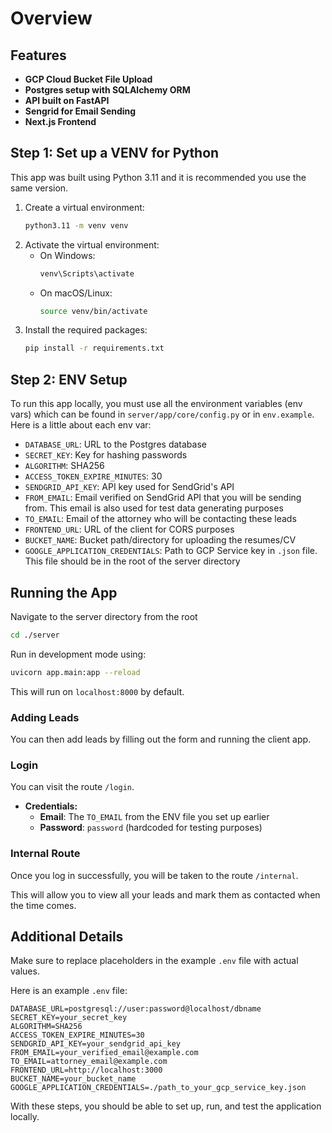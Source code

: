 # Overview

## Features

- **GCP Cloud Bucket File Upload**
- **Postgres setup with SQLAlchemy ORM**
- **API built on FastAPI**
- **Sengrid for Email Sending**
- **Next.js Frontend**


## Step 1: Set up a VENV for Python

This app was built using Python 3.11 and it is recommended you use the same version.

1. Create a virtual environment:
   ```bash
   python3.11 -m venv venv
   ```
2. Activate the virtual environment:
   - On Windows:
     ```bash
     venv\Scripts\activate
     ```
   - On macOS/Linux:
     ```bash
     source venv/bin/activate
     ```
3. Install the required packages:
   ```bash
   pip install -r requirements.txt
   ```

## Step 2: ENV Setup

To run this app locally, you must use all the environment variables (env vars) which can be found in `server/app/core/config.py` or in `env.example`. Here is a little about each env var:

- `DATABASE_URL`: URL to the Postgres database
- `SECRET_KEY`: Key for hashing passwords
- `ALGORITHM`: SHA256
- `ACCESS_TOKEN_EXPIRE_MINUTES`: 30
- `SENDGRID_API_KEY`: API key used for SendGrid's API
- `FROM_EMAIL`: Email verified on SendGrid API that you will be sending from. This email is also used for test data generating purposes
- `TO_EMAIL`: Email of the attorney who will be contacting these leads
- `FRONTEND_URL`: URL of the client for CORS purposes
- `BUCKET_NAME`: Bucket path/directory for uploading the resumes/CV
- `GOOGLE_APPLICATION_CREDENTIALS`: Path to GCP Service key in `.json` file. This file should be in the root of the server directory

## Running the App

Navigate to the server directory from the root
```bash
cd ./server
```

Run in development mode using:
```bash
uvicorn app.main:app --reload
```
This will run on `localhost:8000` by default.

### Adding Leads

You can then add leads by filling out the form and running the client app.

### Login

You can visit the route `/login`.

- **Credentials:**
  - **Email**: The `TO_EMAIL` from the ENV file you set up earlier
  - **Password**: `password` (hardcoded for testing purposes)

### Internal Route

Once you log in successfully, you will be taken to the route `/internal`.

This will allow you to view all your leads and mark them as contacted when the time comes.

## Additional Details

Make sure to replace placeholders in the example `.env` file with actual values.

Here is an example `.env` file:
```
DATABASE_URL=postgresql://user:password@localhost/dbname
SECRET_KEY=your_secret_key
ALGORITHM=SHA256
ACCESS_TOKEN_EXPIRE_MINUTES=30
SENDGRID_API_KEY=your_sendgrid_api_key
FROM_EMAIL=your_verified_email@example.com
TO_EMAIL=attorney_email@example.com
FRONTEND_URL=http://localhost:3000
BUCKET_NAME=your_bucket_name
GOOGLE_APPLICATION_CREDENTIALS=./path_to_your_gcp_service_key.json
```

With these steps, you should be able to set up, run, and test the application locally.
